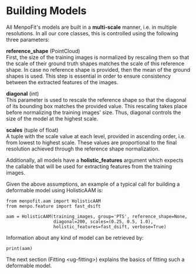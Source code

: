 Building Models
===============

All MenpoFit's models are built in a **multi-scale** manner, i.e. in multiple resolutions. In all our core classes, this is controlled using the following three parameters:

**reference\_shape** (PointCloud)  
First, the size of the training images is normalized by rescaling them so that the scale of their ground truth shapes matches the scale of this reference shape. In case no reference shape is provided, then the mean of the ground shapes is used. This step is essential in order to ensure consistency between the extracted features of the images.

**diagonal** (int)  
This parameter is used to rescale the reference shape so that the diagonal of its bounding box matches the provided value. This rescaling takes place before normalizing the training images' size. Thus, diagonal controls the size of the model at the highest scale.

**scales** (tuple of float)  
A tuple with the scale value at each level, provided in ascending order, i.e. from lowest to highest scale. These values are proportional to the final resolution achieved through the reference shape normalization.

Additionally, all models have a **holistic\_features** argument which expects the callable that will be used for extracting features from the training images.

Given the above assumptions, an example of a typical call for building a deformable model using HolisticAAM is:

``` sourceCode
from menpofit.aam import HolisticAAM
from menpo.feature import fast_dsift

aam = HolisticAAM(training_images, group='PTS', reference_shape=None,
                  diagonal=200, scales=(0.25, 0.5, 1.0),
                  holistic_features=fast_dsift, verbose=True)
```

Information about any kind of model can be retrieved by:

``` sourceCode
print(aam)
```

The next section (Fitting &lt;ug-fitting&gt;) explains the basics of fitting such a deformable model.
